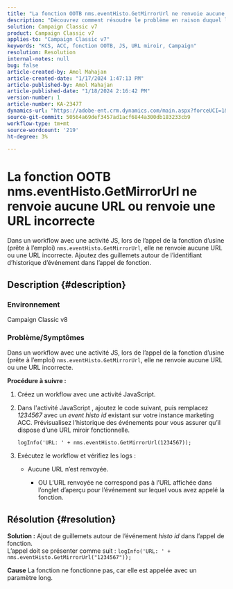 ```yaml
---
title: "La fonction OOTB nms.eventHisto.GetMirrorUrl ne renvoie aucune URL ou renvoie une URL incorrecte"
description: "Découvrez comment résoudre le problème en raison duquel la fonction OOTB nms.eventHisto.GetMirrorUrl ne renvoie aucune URL dans Adobe Campaign Classic."
solution: Campaign Classic v7
product: Campaign Classic v7
applies-to: "Campaign Classic v7"
keywords: "KCS, ACC, fonction OOTB, JS, URL miroir, Campaign"
resolution: Resolution
internal-notes: null
bug: false
article-created-by: Amol Mahajan
article-created-date: "1/17/2024 1:47:13 PM"
article-published-by: Amol Mahajan
article-published-date: "1/18/2024 2:16:42 PM"
version-number: 1
article-number: KA-23477
dynamics-url: "https://adobe-ent.crm.dynamics.com/main.aspx?forceUCI=1&pagetype=entityrecord&etn=knowledgearticle&id=abb008e9-3eb5-ee11-a569-6045bd006295"
source-git-commit: 50564a69def3457ad1acf6844a300db183233cb9
workflow-type: tm+mt
source-wordcount: '219'
ht-degree: 3%

---
```


# La fonction OOTB nms.eventHisto.GetMirrorUrl ne renvoie aucune URL ou renvoie une URL incorrecte


Dans un workflow avec une activité JS, lors de l’appel de la fonction d’usine (prête à l’emploi) `nms.eventHisto.GetMirrorUrl`, elle ne renvoie aucune URL ou une URL incorrecte. Ajoutez des guillemets autour de l’identifiant d’historique d’événement dans l’appel de fonction.

## Description {#description}


### <b>Environnement</b>

Campaign Classic v8



### <b>Problème/Symptômes</b>

Dans un workflow avec une activité JS, lors de l’appel de la fonction d’usine (prête à l’emploi) `nms.eventHisto.GetMirrorUrl`, elle ne renvoie aucune URL ou une URL incorrecte.

<b>Procédure à suivre :</b>

1. Créez un workflow avec une activité JavaScript.


2. Dans l&#39;activité JavaScript , ajoutez le code suivant, puis remplacez *1234567* avec un *event histo id* existant sur votre instance marketing ACC. Prévisualisez l’historique des événements pour vous assurer qu’il dispose d’une URL miroir fonctionnelle.



   `logInfo('URL: ' + nms.eventHisto.GetMirrorUrl(1234567));`


3. Exécutez le workflow et vérifiez les logs :

   - Aucune URL n’est renvoyée.




      - OU L’URL renvoyée ne correspond pas à l’URL affichée dans l’onglet d’aperçu pour l’événement sur lequel vous avez appelé la fonction.



## Résolution {#resolution}

<b>Solution :</b>
Ajout de guillemets autour de l’événement *histo id* dans l’appel de fonction.
<br>L’appel doit se présenter comme suit :
`logInfo('URL: ' + nms.eventHisto.GetMirrorUrl("1234567"));`

<b>Cause</b>
La fonction ne fonctionne pas, car elle est appelée avec un paramètre long.
